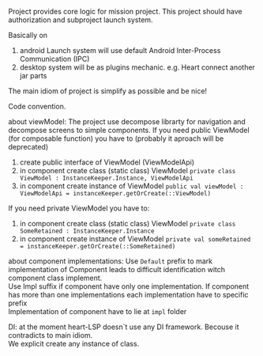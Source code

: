 Project provides core logic for mission project.
This project should have authorization and subproject launch system.

Basically on 
1) android Launch system will use default Android Inter-Process Communication (IPC) 
2) desktop system will be as plugins mechanic. e.g. Heart connect another jar parts

The main idiom of project is simplify as possible and be nice!


Code convention.

about viewModel:
The project use decompose librarty for navigation and decompose screens to simple components.
If you need public ViewModel (for composable function) you have to (probably it aproach will be deprecated)
1) create public interface of ViewModel (ViewModelApi)
2) in component create class (static class) ViewModel `private class ViewModel : InstanceKeeper.Instance, ViewModelApi`
3) in component create instance of ViewModel `public val viewModel : ViewModelApi = instanceKeeper.getOrCreate(::ViewModel)`

If you need private ViewModel you have to:
1) in component create class (static class) ViewModel `private class SomeRetained : InstanceKeeper.Instance`
2) in component create instance of ViewModel `private val someRetained = instanceKeeper.getOrCreate(::SomeRetained)`

about component implementations:
Use `Default` prefix to mark implementation of Component leads to difficult identification witch component
class implement.\
Use Impl suffix if component have only one implementation. If component has more than one implementations each implementation have to specific prefix\
Implementation of component have to lie at `impl` folder

DI:
at the moment heart-LSP doesn`t use any DI framework. Becouse it contradicts to main idiom.\
We explicit create any instance of class.